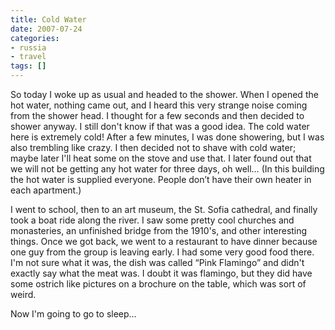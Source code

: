 ```yaml
---
title: Cold Water
date: 2007-07-24
categories:
- russia
- travel
tags: []
---
```

So today I woke up as usual and headed to the shower. When I opened the hot water, nothing came out, and I heard this very strange noise coming from the shower head. I thought for a few seconds and then decided to shower anyway. I still don't know if that was a good idea. The cold water here is extremely cold! After a few minutes, I was done showering, but I was also trembling like crazy. I then decided not to shave with cold water; maybe later I'll heat some on the stove and use that. I later found out that we will not be getting any hot water for three days, oh well… (In this building the hot water is supplied everyone. People don’t have their own heater in each apartment.)

I went to school, then to an art museum, the St. Sofia cathedral, and finally took a boat ride along the river. I saw some pretty cool churches and monasteries, an unfinished bridge from the 1910's, and other interesting things. Once we got back, we went to a restaurant to have dinner because one guy from the group is leaving early. I had some very good food there. I'm not sure what it was, the dish was called “Pink Flamingo” and didn't exactly say what the meat was. I doubt it was flamingo, but they did have some ostrich like pictures on a brochure on the table, which was sort of weird.

Now I'm going to go to sleep...
